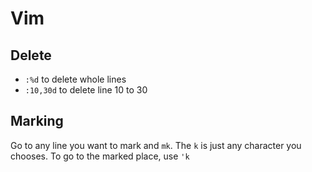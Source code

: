 # Vim

## Delete

* `:%d` to delete whole lines
* `:10,30d` to delete line 10 to 30

## Marking

Go to any line you want to mark and `mk`. The `k` is just any character you chooses. To go to the marked place, use `'k`